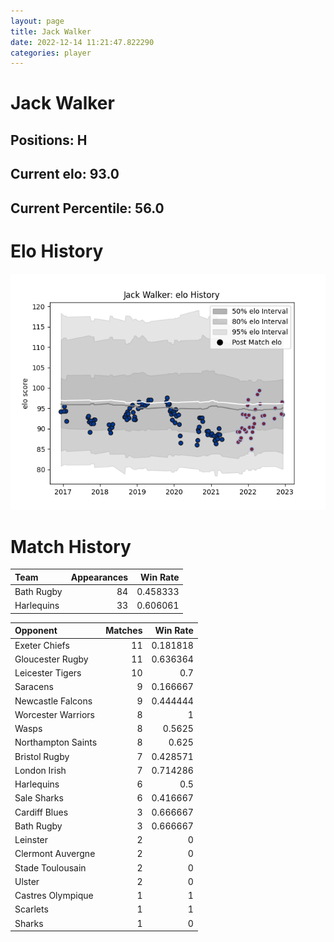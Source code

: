 ```yaml
---  
layout: page  
title: Jack Walker  
date: 2022-12-14 11:21:47.822290  
categories: player  
---
```

# Jack Walker

## Positions: H

## Current elo: 93.0

## Current Percentile: 56.0

# Elo History


![elo history](history_JackWalker.png)
# Match History


| Team       |   Appearances |   Win Rate |
|:-----------|--------------:|-----------:|
| Bath Rugby |            84 |   0.458333 |
| Harlequins |            33 |   0.606061 |

| Opponent           |   Matches |   Win Rate |
|:-------------------|----------:|-----------:|
| Exeter Chiefs      |        11 |   0.181818 |
| Gloucester Rugby   |        11 |   0.636364 |
| Leicester Tigers   |        10 |   0.7      |
| Saracens           |         9 |   0.166667 |
| Newcastle Falcons  |         9 |   0.444444 |
| Worcester Warriors |         8 |   1        |
| Wasps              |         8 |   0.5625   |
| Northampton Saints |         8 |   0.625    |
| Bristol Rugby      |         7 |   0.428571 |
| London Irish       |         7 |   0.714286 |
| Harlequins         |         6 |   0.5      |
| Sale Sharks        |         6 |   0.416667 |
| Cardiff Blues      |         3 |   0.666667 |
| Bath Rugby         |         3 |   0.666667 |
| Leinster           |         2 |   0        |
| Clermont Auvergne  |         2 |   0        |
| Stade Toulousain   |         2 |   0        |
| Ulster             |         2 |   0        |
| Castres Olympique  |         1 |   1        |
| Scarlets           |         1 |   1        |
| Sharks             |         1 |   0        |